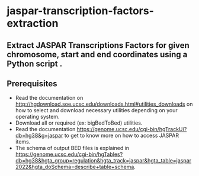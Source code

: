 # jaspar-transcription-factors-extraction
## Extract JASPAR Transcriptions Factors for given chromosome, start and end coordinates using a Python script .


## Prerequisites

- Read the documentation on http://hgdownload.soe.ucsc.edu/downloads.html#utilities_downloads on how to select and download necessary utilities depending on your operating system.
- Download all or required (ex: bigBedToBed) utilities.
- Read the documentation https://genome.ucsc.edu/cgi-bin/hgTrackUi?db=hg38&g=jaspar to get to know more on how to access JASPAR items.
- The schema of output BED files is explained in https://genome.ucsc.edu/cgi-bin/hgTables?db=hg38&hgta_group=regulation&hgta_track=jaspar&hgta_table=jaspar2022&hgta_doSchema=describe+table+schema.